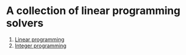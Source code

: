 # A collection of linear programming solvers

1. [Linear programming](./doc/linear_programming.md)
2. [Integer programming](./doc/integer_programming.md)
